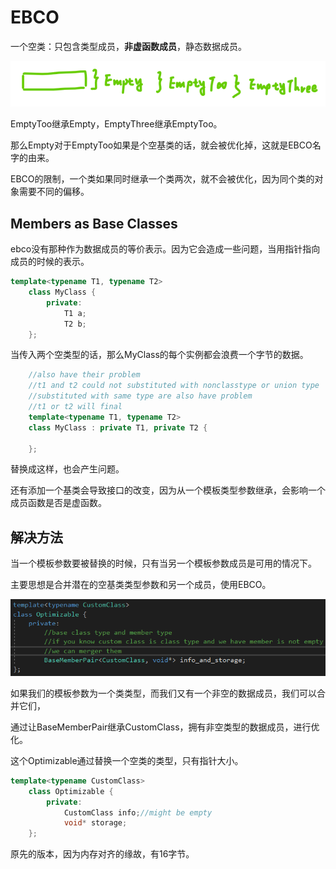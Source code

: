# EBCO

一个空类：只包含类型成员，**非虚函数成员**，静态数据成员。



![image-20220221235556390](../Images/21.1.png)

EmptyToo继承Empty，EmptyThree继承EmptyToo。

那么Empty对于EmptyToo如果是个空基类的话，就会被优化掉，这就是EBCO名字的由来。



EBCO的限制，一个类如果同时继承一个类两次，就不会被优化，因为同个类的对象需要不同的偏移。



## Members as Base Classes

ebco没有那种作为数据成员的等价表示。因为它会造成一些问题，当用指针指向成员的时候的表示。



```c++
template<typename T1, typename T2>
	class MyClass {
		private:
			T1 a;
			T2 b;
	};
```



当传入两个空类型的话，那么MyClass的每个实例都会浪费一个字节的数据。



```c++
	//also have their problem
	//t1 and t2 could not substituted with nonclasstype or union type
	//substituted with same type are also have problem
	//t1 or t2 will final
	template<typename T1, typename T2>
	class MyClass : private T1, private T2 {

	};
```

替换成这样，也会产生问题。



还有添加一个基类会导致接口的改变，因为从一个模板类型参数继承，会影响一个成员函数是否是虚函数。



## 解决方法

当一个模板参数要被替换的时候，只有当另一个模板参数成员是可用的情况下。



主要思想是合并潜在的空基类类型参数和另一个成员，使用EBCO。

![image-20220222094650376](../Images/21.1.2.png)

如果我们的模板参数为一个类类型，而我们又有一个非空的数据成员，我们可以合并它们，

通过让BaseMemberPair继承CustomClass，拥有非空类型的数据成员，进行优化。

这个Optimizable通过替换一个空类的类型，只有指针大小。

```c++
template<typename CustomClass>
	class Optimizable {
		private:
			CustomClass info;//might be empty
			void* storage;
	};
```

原先的版本，因为内存对齐的缘故，有16字节。























